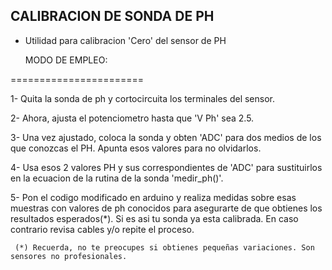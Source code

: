 ## CALIBRACION DE SONDA DE PH

 - Utilidad para calibracion 'Cero' del sensor de PH


   MODO DE EMPLEO:
   
 =======================
 
  1- Quita la sonda de ph y cortocircuita los terminales del sensor.
  
  2- Ahora, ajusta el potenciometro hasta que 'V Ph' sea 2.5.
  
  3- Una vez ajustado, coloca la sonda y obten 'ADC' para dos medios de los que conozcas el PH.
     Apunta esos valores para no olvidarlos.
    
  4- Usa esos 2 valores PH y sus correspondientes de 'ADC' 
     para sustituirlos en la ecuacion de la rutina de la sonda 'medir_ph()'.

  5- Pon el codigo modificado en arduino y realiza medidas sobre esas muestras
     con valores de ph conocidos para asegurarte de que obtienes los resultados esperados(*).
     Si es asi tu sonda ya esta calibrada. En caso contrario revisa cables y/o repite el proceso.
    
     (*) Recuerda, no te preocupes si obtienes pequeñas variaciones. Son sensores no profesionales.
    
